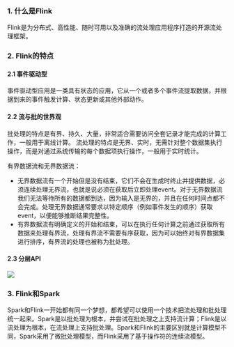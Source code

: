 ### 1. 什么是Flink

Flink是为分布式、高性能、随时可用以及准确的流处理应用程序打造的开源流处理框架。

### 2. Flink的特点

#### 2.1 事件驱动型

事件驱动型应用是一类具有状态的应用，它从一个或者多个事件流提取数据，并根据到来的事件触发计算、状态更新或其他外部动作。

#### 2.2 流与批的世界观

批处理的特点是有界、持久、大量，非常适合需要访问全套记录才能完成的计算工作，一般用于离线计算。
流处理的特点是无界、实时，无需针对整个数据集执行操作，而是对通过系统传输的每个数据项执行操作，一般用于实时统计。

有界数据流和无界数据流：

- 无界数据流有一个开始但是没有结束，它们不会在生成时终止并提供数据，必须连续处理无界流，也就是说必须在获取后立即处理event。对于无界数据流我们无法等待所有的数据都到达，因为输入是无界的，并且在任何时间点都不会完成。处理无界数据通常要求以特定顺序（例如事件发生的顺序）获取event，以便能够推断结果完整性。
- 有界数据流有明确定义的开始和结束，可以在执行任何计算之前通过获取所有数据来处理有界流，处理有界流不需要有序获取，因为可以始终对有界数据集进行排序，有界流的处理也被称为批处理。

#### 2.3 分层API

![](http://yanko.test.upcdn.net/images/Flink%20API.jpg)

### 3. Flink和Spark

Spark和Flink一开始都有同一个梦想，都希望可以使用一个技术把流处理和批处理统一起来。Spark是以批处理为根本，并尝试在批处理之上支持流计算；Flink是以流处理为根本，在流处理上支持批处理。Spark和Flink的主要区别就是计算模型不同，Spark采用了微批处理模型，而Flink采用了基于操作符的连续流模型。



